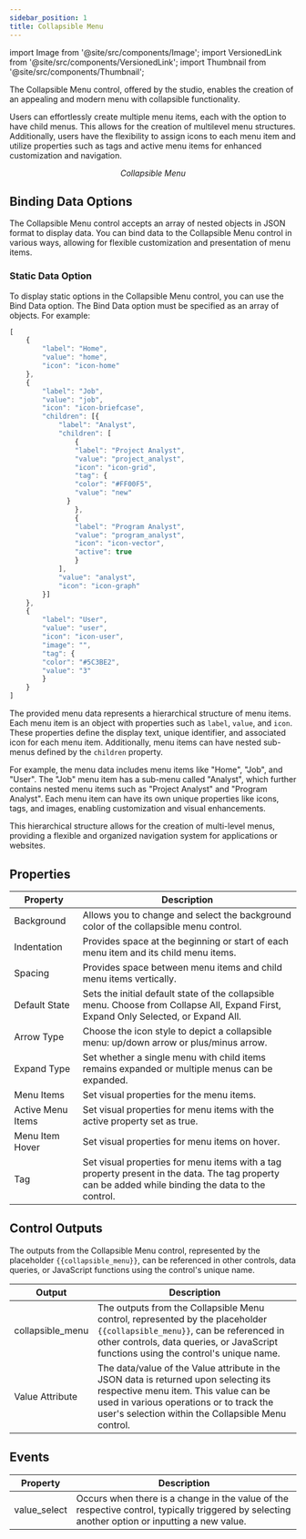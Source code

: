 ```yaml
---
sidebar_position: 1
title: Collapsible Menu
---
```


import Image from '@site/src/components/Image'; import VersionedLink from '@site/src/components/VersionedLink'; import
Thumbnail from '@site/src/components/Thumbnail';


The Collapsible Menu control, offered by the studio, enables the creation of an appealing and modern menu with collapsible functionality.

Users can effortlessly create multiple menu items, each with the option to have child menus. This allows for the creation of multilevel menu structures. Additionally, users have the flexibility to assign icons to each menu item and utilize properties such as tags and active menu items for enhanced customization and navigation.

<figure>
  <Thumbnail src="/img/reference/controls/collapsible-menu/preview.jpeg" alt="Collapsible Menu" />
  <figcaption align = "center"><i>Collapsible Menu</i></figcaption>
</figure>


## Binding Data Options

The Collapsible Menu control accepts an array of nested objects in JSON format to display data. You can bind data to the Collapsible Menu control in various ways, allowing for flexible customization and presentation of menu items.

### Static Data Option

To display static options in the Collapsible Menu control, you can use the Bind Data option. The Bind Data option must be specified as an array of objects. For example:

```js
[
    {  
        "label": "Home",  
        "value": "home",  
        "icon": "icon-home"  
    },  
    {  
        "label": "Job",  
        "value": "job",  
        "icon": "icon-briefcase",  
        "children": [{  
            "label": "Analyst",  
            "children": [ 
                {  
                "label": "Project Analyst",  
                "value": "project_analyst",  
                "icon": "icon-grid",  
                "tag": {  
                "color": "#FF00F5",  
                "value": "new"  
           	  }  
                },  
                {  
                "label": "Program Analyst",  
                "value": "program_analyst",  
                "icon": "icon-vector",  
                "active": true  
                }  
            ],  
            "value": "analyst",  
            "icon": "icon-graph"  
        }]  
    },  
    {  
        "label": "User",  
        "value": "user",  
        "icon": "icon-user",  
        "image": "",  
        "tag": {  
        "color": "#5C3BE2",  
        "value": "3"  
        }  
    }  
]
```

The provided menu data represents a hierarchical structure of menu items. Each menu item is an object with properties such as `label`, `value`, and `icon`. These properties define the display text, unique identifier, and associated icon for each menu item. Additionally, menu items can have nested sub-menus defined by the `children` property.

For example, the menu data includes menu items like "Home", "Job", and "User". The "Job" menu item has a sub-menu called "Analyst", which further contains nested menu items such as "Project Analyst" and "Program Analyst". Each menu item can have its own unique properties like icons, tags, and images, enabling customization and visual enhancements.

This hierarchical structure allows for the creation of multi-level menus, providing a flexible and organized navigation system for applications or websites.


## Properties

| Property             | Description                                                                                                                                                                                    |
|----------------------|------------------------------------------------------------------------------------------------------------------------------------------------------------------------------------------------|
| Background           | Allows you to change and select the background color of the collapsible menu control.                                                                                                          |
| Indentation          | Provides space at the beginning or start of each menu item and its child menu items.                                                                                                           |
| Spacing              | Provides space between menu items and child menu items vertically.                                                                                                                             |
| Default State        | Sets the initial default state of the collapsible menu. Choose from Collapse All, Expand First, Expand Only Selected, or Expand All.                                                          |
| Arrow Type           | Choose the icon style to depict a collapsible menu: up/down arrow or plus/minus arrow.                                                                                                        |
| Expand Type          | Set whether a single menu with child items remains expanded or multiple menus can be expanded.                                                                                                |
| Menu Items           | Set visual properties for the menu items.                                                                                                                                                      |
| Active Menu Items    | Set visual properties for menu items with the active property set as true.                                                                                                                     |
| Menu Item Hover      | Set visual properties for menu items on hover.                                                                                                                                                 |
| Tag                  | Set visual properties for menu items with a tag property present in the data. The tag property can be added while binding the data to the control.                                             |

## Control Outputs

The outputs from the Collapsible Menu control, represented by the placeholder `{{collapsible_menu}}`, can be referenced in other controls, data queries, or JavaScript functions using the control's unique name.


| Output               | Description                                                                                                                                                                                                                |
|----------------------|----------------------------------------------------------------------------------------------------------------------------------------------------------------------------------------------------------------------------|
| collapsible_menu     | The outputs from the Collapsible Menu control, represented by the placeholder `{{collapsible_menu}}`, can be referenced in other controls, data queries, or JavaScript functions using the control's unique name.                |
| Value Attribute      | The data/value of the Value attribute in the JSON data is returned upon selecting its respective menu item. This value can be used in various operations or to track the user's selection within the Collapsible Menu control. |


## Events 

| Property     | Description                                                                                                                              |
|--------------|------------------------------------------------------------------------------------------------------------------------------------------|
| value_select | Occurs when there is a change in the value of the respective control, typically triggered by selecting another option or inputting a new value. |

